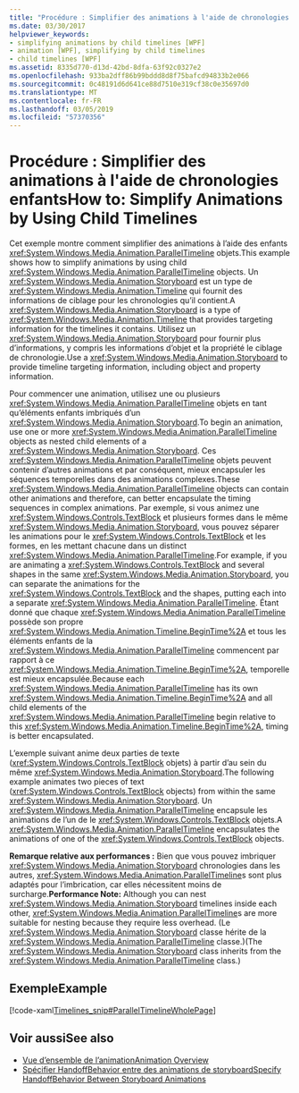 ```yaml
---
title: "Procédure : Simplifier des animations à l'aide de chronologies enfants"
ms.date: 03/30/2017
helpviewer_keywords:
- simplifying animations by child timelines [WPF]
- animation [WPF], simplifying by child timelines
- child timelines [WPF]
ms.assetid: 8335d770-d13d-42bd-8dfa-63f92c0327e2
ms.openlocfilehash: 933ba2dff86b99bddd8d8f75bafcd94833b2e066
ms.sourcegitcommit: 0c48191d6d641ce88d7510e319cf38c0e35697d0
ms.translationtype: MT
ms.contentlocale: fr-FR
ms.lasthandoff: 03/05/2019
ms.locfileid: "57370356"
---
```

# <a name="how-to-simplify-animations-by-using-child-timelines"></a><span data-ttu-id="ed688-102">Procédure : Simplifier des animations à l'aide de chronologies enfants</span><span class="sxs-lookup"><span data-stu-id="ed688-102">How to: Simplify Animations by Using Child Timelines</span></span>
<span data-ttu-id="ed688-103">Cet exemple montre comment simplifier des animations à l’aide des enfants <xref:System.Windows.Media.Animation.ParallelTimeline> objets.</span><span class="sxs-lookup"><span data-stu-id="ed688-103">This example shows how to simplify animations by using child <xref:System.Windows.Media.Animation.ParallelTimeline> objects.</span></span> <span data-ttu-id="ed688-104">Un <xref:System.Windows.Media.Animation.Storyboard> est un type de <xref:System.Windows.Media.Animation.Timeline> qui fournit des informations de ciblage pour les chronologies qu’il contient.</span><span class="sxs-lookup"><span data-stu-id="ed688-104">A <xref:System.Windows.Media.Animation.Storyboard> is a type of <xref:System.Windows.Media.Animation.Timeline> that provides targeting information for the timelines it contains.</span></span> <span data-ttu-id="ed688-105">Utilisez un <xref:System.Windows.Media.Animation.Storyboard> pour fournir plus d’informations, y compris les informations d’objet et la propriété le ciblage de chronologie.</span><span class="sxs-lookup"><span data-stu-id="ed688-105">Use a <xref:System.Windows.Media.Animation.Storyboard> to provide timeline targeting information, including object and property information.</span></span>  
  
 <span data-ttu-id="ed688-106">Pour commencer une animation, utilisez une ou plusieurs <xref:System.Windows.Media.Animation.ParallelTimeline> objets en tant qu’éléments enfants imbriqués d’un <xref:System.Windows.Media.Animation.Storyboard>.</span><span class="sxs-lookup"><span data-stu-id="ed688-106">To begin an animation, use one or more <xref:System.Windows.Media.Animation.ParallelTimeline> objects as nested child elements of a <xref:System.Windows.Media.Animation.Storyboard>.</span></span> <span data-ttu-id="ed688-107">Ces <xref:System.Windows.Media.Animation.ParallelTimeline> objets peuvent contenir d’autres animations et par conséquent, mieux encapsuler les séquences temporelles dans des animations complexes.</span><span class="sxs-lookup"><span data-stu-id="ed688-107">These <xref:System.Windows.Media.Animation.ParallelTimeline> objects can contain other animations and therefore, can better encapsulate the timing sequences in complex animations.</span></span> <span data-ttu-id="ed688-108">Par exemple, si vous animez une <xref:System.Windows.Controls.TextBlock> et plusieurs formes dans le même <xref:System.Windows.Media.Animation.Storyboard>, vous pouvez séparer les animations pour le <xref:System.Windows.Controls.TextBlock> et les formes, en les mettant chacune dans un distinct <xref:System.Windows.Media.Animation.ParallelTimeline>.</span><span class="sxs-lookup"><span data-stu-id="ed688-108">For example, if you are animating a <xref:System.Windows.Controls.TextBlock> and several shapes in the same <xref:System.Windows.Media.Animation.Storyboard>, you can separate the animations for the <xref:System.Windows.Controls.TextBlock> and the shapes, putting each into a separate <xref:System.Windows.Media.Animation.ParallelTimeline>.</span></span> <span data-ttu-id="ed688-109">Étant donné que chaque <xref:System.Windows.Media.Animation.ParallelTimeline> possède son propre <xref:System.Windows.Media.Animation.Timeline.BeginTime%2A> et tous les éléments enfants de la <xref:System.Windows.Media.Animation.ParallelTimeline> commencent par rapport à ce <xref:System.Windows.Media.Animation.Timeline.BeginTime%2A>, temporelle est mieux encapsulée.</span><span class="sxs-lookup"><span data-stu-id="ed688-109">Because each <xref:System.Windows.Media.Animation.ParallelTimeline> has its own <xref:System.Windows.Media.Animation.Timeline.BeginTime%2A> and all child elements of the <xref:System.Windows.Media.Animation.ParallelTimeline> begin relative to this <xref:System.Windows.Media.Animation.Timeline.BeginTime%2A>, timing is better encapsulated.</span></span>  
  
 <span data-ttu-id="ed688-110">L’exemple suivant anime deux parties de texte (<xref:System.Windows.Controls.TextBlock> objets) à partir d’au sein du même <xref:System.Windows.Media.Animation.Storyboard>.</span><span class="sxs-lookup"><span data-stu-id="ed688-110">The following example animates two pieces of text (<xref:System.Windows.Controls.TextBlock> objects) from within the same <xref:System.Windows.Media.Animation.Storyboard>.</span></span> <span data-ttu-id="ed688-111">Un <xref:System.Windows.Media.Animation.ParallelTimeline> encapsule les animations de l’un de le <xref:System.Windows.Controls.TextBlock> objets.</span><span class="sxs-lookup"><span data-stu-id="ed688-111">A <xref:System.Windows.Media.Animation.ParallelTimeline> encapsulates the animations of one of the <xref:System.Windows.Controls.TextBlock> objects.</span></span>  
  
 <span data-ttu-id="ed688-112">**Remarque relative aux performances :** Bien que vous pouvez imbriquer <xref:System.Windows.Media.Animation.Storyboard> chronologies dans les autres, <xref:System.Windows.Media.Animation.ParallelTimeline>s sont plus adaptés pour l’imbrication, car elles nécessitent moins de surcharge.</span><span class="sxs-lookup"><span data-stu-id="ed688-112">**Performance Note:** Although you can nest <xref:System.Windows.Media.Animation.Storyboard> timelines inside each other, <xref:System.Windows.Media.Animation.ParallelTimeline>s are more suitable for nesting because they require less overhead.</span></span> <span data-ttu-id="ed688-113">(Le <xref:System.Windows.Media.Animation.Storyboard> classe hérite de la <xref:System.Windows.Media.Animation.ParallelTimeline> classe.)</span><span class="sxs-lookup"><span data-stu-id="ed688-113">(The <xref:System.Windows.Media.Animation.Storyboard> class inherits from the <xref:System.Windows.Media.Animation.ParallelTimeline> class.)</span></span>  
  
## <a name="example"></a><span data-ttu-id="ed688-114">Exemple</span><span class="sxs-lookup"><span data-stu-id="ed688-114">Example</span></span>  
 [!code-xaml[Timelines_snip#ParallelTimelineWholePage](~/samples/snippets/csharp/VS_Snippets_Wpf/Timelines_snip/CS/ParallelTimelineExample.xaml#paralleltimelinewholepage)]  
  
## <a name="see-also"></a><span data-ttu-id="ed688-115">Voir aussi</span><span class="sxs-lookup"><span data-stu-id="ed688-115">See also</span></span>
- [<span data-ttu-id="ed688-116">Vue d’ensemble de l’animation</span><span class="sxs-lookup"><span data-stu-id="ed688-116">Animation Overview</span></span>](animation-overview.md)
- [<span data-ttu-id="ed688-117">Spécifier HandoffBehavior entre des animations de storyboard</span><span class="sxs-lookup"><span data-stu-id="ed688-117">Specify HandoffBehavior Between Storyboard Animations</span></span>](how-to-specify-handoffbehavior-between-storyboard-animations.md)
